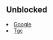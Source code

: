 
  <div class="row">
     <div class="column">
        <h2>Unblocked</h2>
        <li><a href="https://JsploitV1.github.io/google.html">Google</a></li>
         <li><a href="https://TGcoffical.github.io/games">Tgc</a></li>
<style>
body {
  background-image: url('img_girl.jpg');
  background-repeat: no-repeat;
  background-attachment: fixed;
  background-size: 100% 100%;
}
</style>
